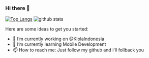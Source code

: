 ### Hi there 👋

[![Top Langs](https://github-readme-stats.vercel.app/api/top-langs/?username=akimabs&show_icons=true)](https://github.com/akimabs)
![github stats](https://github-readme-stats.vercel.app/api?username=akimabs&show_icons=true)

Here are some ideas to get you started:

- 🔭 I’m currently working on @KlolaIndonesia
- 🌱 I’m currently learning Mobile Development
- 📫 How to reach me: Just follow my github and i'll follback you
